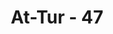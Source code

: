 ---
title: "At-Tur - 47"
no: 47
arabic_no: ٤٧
ayah: وَاِنَّ لِلَّذِيْنَ ظَلَمُوْا عَذَابًا دُوْنَ ذٰلِكَ وَلٰكِنَّ اَكْثَرَهُمْ لَا يَعْلَمُوْنَ 
translation: "Dan sesungguhnya bagi orang-orang yang zalim masih ada azab selain itu. Tetapi kebanyakan mereka tidak mengetahui."
tafsir: "Allah swt menjelaskan bahwa orang-orang kafir yang menganiaya diri mereka sendiri dengan kekufuran dan kemaksiatan mereka, akan mendapatkan azab yang pedih di akhirat. Di samping itu di dunia pun mereka memperoleh azab berupa kelaparan selama tujuh tahun sebelum terjadinya Perang Badar, dan kekalahan besar pada perang tersebut. Namun, kebanyakan mereka tidak mengetahui bahwasanya Allah akan menimpakan azab-Nya kepada mereka baik di dunia maupun di akhirat. Dalam ayat yang sama artinya Allah berfirman: \n\nDan pasti Kami timpakan kepada mereka sebagian siksa yang dekat (di dunia) sebelum azab yang lebih besar (di akhirat); agar mereka kembali (ke jalan yang benar). (as-Sajdah/32: 21)"
---